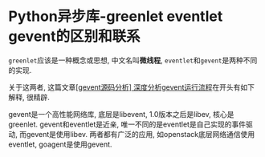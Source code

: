 # Python异步库-greenlet eventlet gevent的区别和联系

`greenlet`应该是一种概念或思想, 中文名叫**微线程**, `eventlet`和`gevent`是两种不同的实现.

关于这两者, 这篇文章[[gevent源码分析] 深度分析gevent运行流程](http://blog.csdn.net/yueguanghaidao/article/details/24281751)在开头有如下解释, 很精辟.

gevent是一个高性能网络库, 底层是libevent, 1.0版本之后是libev, 核心是greenlet. gevent和eventlet是近亲, 唯一不同的是eventlet是自己实现的事件驱动, 而gevent是使用libev. 两者都有广泛的应用, 如openstack底层网络通信使用eventlet, goagent是使用gevent. 
